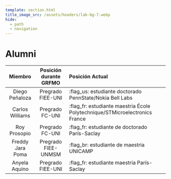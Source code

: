 ```yaml
---
template: section.html
title_image_src: /assets/headers/lab-bg-7.webp
hide:
  - path
  - navigation
---
```


# Alumni

| Miembro      | Posición durante GRFMO | Posición Actual |
| :---: | :---: |  :--- |
| Diego Peñaloza | Pregrado FIEE-UNI | :flag_us: estudiante doctorado PennState/Nokia Bell Labs |
| Carlos Williams | Pregrado FC-UNI | :flag_fr: estudiante maestria École Polytechnique/STMicroelectronics France  |
| Roy Prosopio | Pregrado FC-UNI | :flag_fr: estudiante de doctorado París-Saclay  |
| Freddy Jara Poma | Pregrado FIEE-UNMSM | :flag_br: estudiante de maestria UNICAMP  |
| Anyela Aquino | Pregrado FIEE-UNI | :flag_fr: estudiante maestria París-Saclay  |
